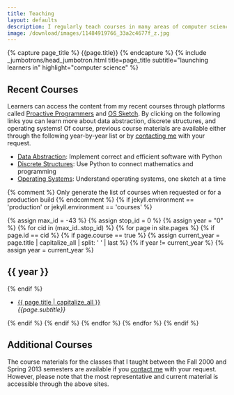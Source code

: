 ```yaml
---
title: Teaching
layout: defaults
description: I regularly teach courses in many areas of computer science, always releasing all of my course materials. Find a course with topics that interest you and start learning right away!
image: /download/images/11484919766_33a2c4677f_z.jpg
---
```


{% capture page_title %} {{page.title}} {% endcapture %}
{% include _jumbotrons/head_jumbotron.html title=page_title subtitle="launching learners in" highlight="computer science" %}

## Recent Courses

Learners can access the content from my recent courses through platforms called
[Proactive Programmers](https://proactiveprogrammers.com/) and [OS
Sketch](https://www.os-sketch.com/). By clicking on the following links you can
learn more about data abstraction, discrete structures, and operating systems!
Of course, previous course materials are available either through the following
year-by-year list or by [contacting me](/contact/) with your request.

<ul>

<div class="featured"> <li><a class="major" target="_blank" rel="noopener"
href="https://proactiveprogrammers.com/data-abstraction/introduction-data-abstraction/">Data
Abstraction</a>: Implement correct and efficient software with Python</li> </div>

<div class="featured"> <li><a class="major" target="_blank" rel="noopener"
href="https://proactiveprogrammers.com/discrete-structures/introduction-discrete-structures/">Discrete
Structures</a>: Use Python to connect mathematics and programming</li> </div>

<div class="featured"> <li><a class="major"
href="https://www.os-sketch.com/">Operating Systems</a>: Understand operating
systems, one sketch at a time</li> </div>

</ul>

{% comment %} Only generate the list of courses when requested or for a production build {% endcomment %}
{% if jekyll.environment == 'production' or jekyll.environment == 'courses' %}

{% assign max_id = -43 %}
{% assign stop_id = 0 %}
{% assign year = "0" %}
{% for cid in (max_id..stop_id) %}
{% for page in site.pages %}
{% if page.id == cid %}
{% if page.course == true %}
{% assign current_year = page.title | capitalize_all | split: ' ' | last %}
{% if year != current_year %}
{% assign year = current_year %}
<h2>{{ year }}</h2>
{% endif %}
<ul>
<li><a class="major" href="/{{ page.url | remove_first:'/'}}">{{ page.title | capitalize_all }}</a></li>
<em>{{page.subtitle}}</em>
</ul>
{% endif %}
{% endif %}
{% endfor %}
{% endfor %}
{% endif %}

## Additional Courses

The course materials for the classes that I taught between the Fall 2000 and
Spring 2013 semesters are available if you [contact me](/contact/) with your
request. However, please note that the most representative and current material
is accessible through the above sites.
